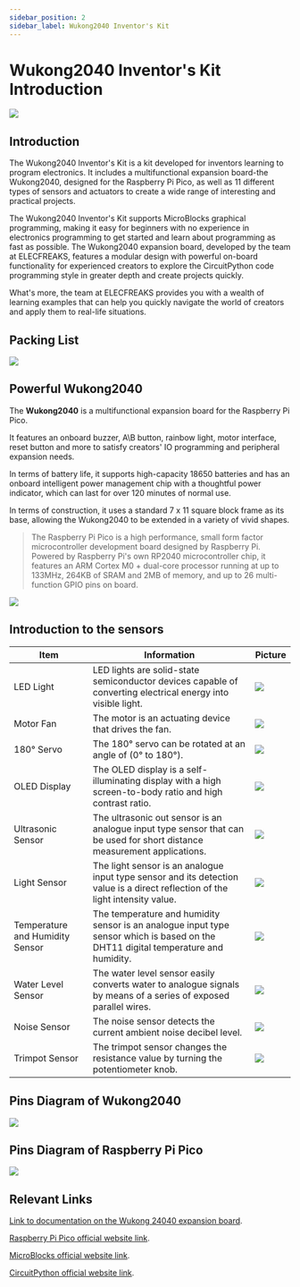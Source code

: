 ```yaml
---
sidebar_position: 2
sidebar_label: Wukong2040 Inventor's Kit
---
```


# Wukong2040 Inventor's Kit Introduction

![](./images/wukong2040-inventors-introduction-01.png)

## Introduction

The Wukong2040 Inventor's Kit is a kit developed for inventors learning to program electronics. It includes a multifunctional expansion board-the Wukong2040, designed for the Raspberry Pi Pico, as well as 11 different types of sensors and actuators to create a wide range of interesting and practical projects.

The Wukong2040 Inventor's Kit supports MicroBlocks graphical programming, making it easy for beginners with no experience in electronics programming to get started and learn about programming as fast as possible. The Wukong2040 expansion board, developed by the team at ELECFREAKS, features a modular design with powerful on-board functionality for experienced creators to explore the CircuitPython code programming style in greater depth and create projects quickly.

What's more, the team at ELECFREAKS provides you with a wealth of learning examples that can help you quickly navigate the world of creators and apply them to real-life situations.

## Packing List

![](./images/wukong2040-inventors-introduction-02.png)

## Powerful Wukong2040

The **Wukong2040** is a multifunctional expansion board for the Raspberry Pi Pico.

It features an onboard buzzer, A\B button, rainbow light, motor interface, reset button and more to satisfy creators' IO programming and peripheral expansion needs.

In terms of battery life, it supports high-capacity 18650 batteries and has an onboard intelligent power management chip with a thoughtful power indicator, which can last for over 120 minutes of normal use.

In terms of construction, it uses a standard 7 x 11 square block frame as its base, allowing the Wukong2040 to be extended in a variety of vivid shapes.

> The Raspberry Pi Pico is a high performance, small form factor microcontroller development board designed by Raspberry Pi. Powered by Raspberry Pi's own RP2040 microcontroller chip, it features an ARM Cortex M0 + dual-core processor running at up to 133MHz, 264KB of SRAM and 2MB of memory, and up to 26 multi-function GPIO pins on board.

![](./images/wukong2040-inventors-introduction-03.png)



## Introduction to the sensors

| Item                            | Information                                                  | Picture                                                |
| ------------------------------- | ------------------------------------------------------------ | ------------------------------------------------------ |
| LED Light                       | LED lights are solid-state semiconductor devices capable of converting electrical energy into visible light. | ![](.\images\wukong2040-inventors-introduction-04.png) |
| Motor Fan                       | The motor is an actuating device that drives the fan.        | ![](.\images\wukong2040-inventors-introduction-05.png) |
| 180° Servo                      | The 180° servo can be rotated at an angle of (0° to 180°).   | ![](.\images\wukong2040-inventors-introduction-06.png) |
| OLED Display                    | The OLED display is a self-illuminating display with a high screen-to-body ratio and high contrast ratio. | ![](.\images\wukong2040-inventors-introduction-07.png) |
| Ultrasonic Sensor               | The ultrasonic out sensor is an analogue input type sensor that can be used for short distance measurement applications. | ![](.\images\wukong2040-inventors-introduction-08.png) |
| Light Sensor                    | The light sensor is an analogue input type sensor and its detection value is a direct reflection of the light intensity value. | ![](.\images\wukong2040-inventors-introduction-09.png) |
| Temperature and Humidity Sensor | The temperature and humidity sensor is an analogue input type sensor which is based on the DHT11 digital temperature and humidity. | ![](.\images\wukong2040-inventors-introduction-10.png) |
| Water Level Sensor              | The water level sensor easily converts water to analogue signals by means of a series of exposed parallel wires. | ![](.\images\wukong2040-inventors-introduction-11.png) |
| Noise Sensor                    | The noise sensor detects the current ambient noise decibel level. | ![](.\images\wukong2040-inventors-introduction-12.png) |
| Trimpot Sensor                  | The trimpot sensor changes the resistance value by turning the potentiometer knob. | ![](.\images\wukong2040-inventors-introduction-13.png) |

## Pins Diagram of Wukong2040



![](./images/wukong2040-inventors-introduction-14.png)



##  Pins Diagram of Raspberry Pi Pico

![](./images/wukong2040-inventors-introduction-15.png)

## Relevant Links

[Link to documentation on the Wukong 24040 expansion board](http://www.elecfreaks.com/learn/pico/extension-module/wukong2040-pico).

[Raspberry Pi Pico official website link](https://www.raspberrypi.com/products/raspberry-pi-pico/).

[MicroBlocks official website link](https://microblocks.fun/).

[CircuitPython official website link](https://circuitpython.org/).

